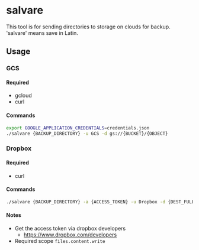 # salvare
This tool is for sending directories to storage on clouds for backup.  
'salvare' means save in Latin.

## Usage

### GCS

#### Required
* gcloud
* curl

#### Commands

```bash
export GOOGLE_APPLICATION_CREDENTIALS=credentials.json
./salvare {BACKUP_DIRECTORY} -u GCS -d gs://{BUCKET}/{OBJECT}
```

### Dropbox

#### Required
* curl

#### Commands

```bash
./salvare {BACKUP_DIRECTORY} -a {ACCESS_TOKEN} -u Dropbox -d {DEST_FULL_PATH}
```

#### Notes
* Get the access token via dropbox developers
    - https://www.dropbox.com/developers
* Required scope `files.content.write`
